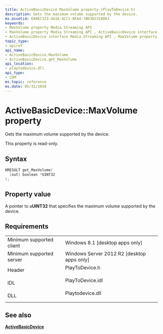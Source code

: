 ```yaml
---
title: ActiveBasicDevice MaxVolume property (PlayToDevice.h)
description: Gets the maximum volume supported by the device.
ms.assetid: EA0EC323-4A18-4CC1-8FA4-7BD302318863
keywords:
- MaxVolume property Media Streaming API
- MaxVolume property Media Streaming API , ActiveBasicDevice interface
- ActiveBasicDevice interface Media Streaming API , MaxVolume property
topic_type:
- apiref
api_name:
- ActiveBasicDevice.MaxVolume
- ActiveBasicDevice.get_MaxVolume
api_location:
- playtodevice.dll
api_type:
- COM
ms.topic: reference
ms.date: 05/31/2018
---
```


# ActiveBasicDevice::MaxVolume property

Gets the maximum volume supported by the device.

This property is read-only.

## Syntax


```C++
HRESULT get_MaxVolume(
  [out] boolean *UINT32
);
```



## Property value

A pointer to a**UINT32** that specifies the maximum volume supported by the device.

## Requirements



|                                     |                                                                                             |
|-------------------------------------|---------------------------------------------------------------------------------------------|
| Minimum supported client<br/> | Windows 8.1 \[desktop apps only\]<br/>                                                |
| Minimum supported server<br/> | Windows Server 2012 R2 \[desktop apps only\]<br/>                                     |
| Header<br/>                   | <dl> <dt>PlayToDevice.h</dt> </dl>   |
| IDL<br/>                      | <dl> <dt>PlayToDevice.idl</dt> </dl> |
| DLL<br/>                      | <dl> <dt>Playtodevice.dll</dt> </dl> |



## See also

<dl> <dt>

[**ActiveBasicDevice**](/previous-versions/windows/desktop/legacy/dn385755(v=vs.85))
</dt> </dl>

 

